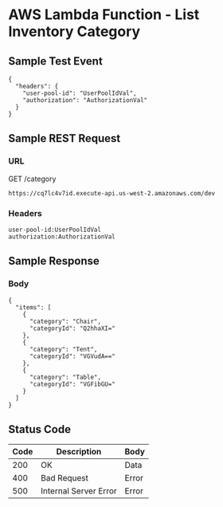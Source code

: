 # AWS Lambda Function - List Inventory Category

## Sample Test Event
```
{
  "headers": {
    "user-pool-id": "UserPoolIdVal",
    "authorization": "AuthorizationVal"
  }
}
```

## Sample REST Request
### URL
GET /category
```
https://cq7lc4v7id.execute-api.us-west-2.amazonaws.com/dev
```
### Headers
```
user-pool-id:UserPoolIdVal
authorization:AuthorizationVal
```

## Sample Response
### Body
```
{
  "items": [
    {
      "category": "Chair",
      "categoryId": "Q2hhaXI="
    },
    {
      "category": "Tent",
      "categoryId": "VGVudA=="
    },
    {
      "category": "Table",
      "categoryId": "VGFibGU="
    }
  ]
}
```
## Status Code
Code | Description | Body
------------ | ------------- | -----------
200 | OK | Data       
400 | Bad Request | Error
500 | Internal Server Error |Error
